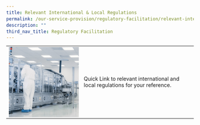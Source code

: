 ```yaml
---
title: Relevant International & Local Regulations
permalink: /our-service-provision/regulatory-facilitation/relevant-international-local-regulations/
description: ""
third_nav_title: Regulatory Facilitation
---
```

<table>
	<tbody>
		<tr>
			<td style="width:40%">
				<img src="/images/Our%20Service%20Provision/shutterstock_1268263936.jpg" align="right">
			</td>
			<td style="width:60%">
Quick Link to relevant international and local regulations for your reference.
			</td>
		</tr>
	</tbody>
	</table>
